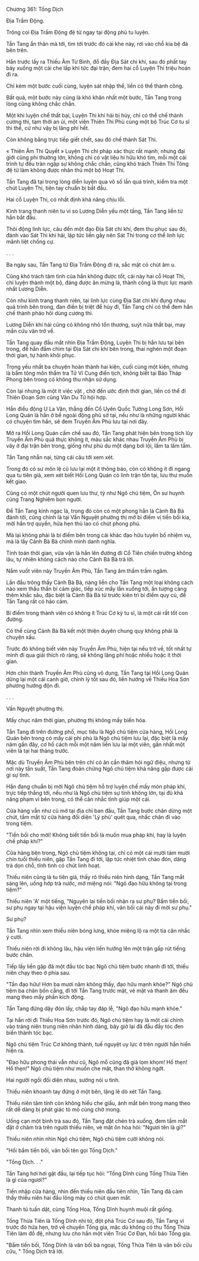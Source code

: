 




Chương 361: Tống Dịch


Địa Trầm Động.

Trông coi Địa Trầm Động đệ tử ngay tại động phủ tu luyện.

Tần Tang ẩn thân mà tới, tìm tới trước đó cái khe này, rơi vào chỗ kia bệ đá bên trên.

Hắn trước lấy ra Thiếu Âm Từ Bình, đổ đầy Địa Sát chi khí, sau đó phất tay bày xuống một cái che lấp khí tức đại trận, đem hai cỗ Luyện Thi triệu hoán đi ra.

Chỉ kém một bước cuối cùng, luyện sát nhập thể, liền có thể thành công.

Bất quá, một bước này cũng là khó khăn nhất một bước, Tần Tang trong lòng cũng không chắc chắn.

Một khi luyện chế thất bại, Luyện Thi khí hải bị hủy, chỉ có thể chế thành cương thi, tạm thời an ủi, một viên Thiên Thi Phù cùng một bộ Trúc Cơ tu sĩ thi thể, cứ như vậy bị lãng phí hết.

Còn không bằng trực tiếp giết chết, sau đó chế thành Sát Thi.

« Thiên Âm Thi Quyết » Luyện Thi chi pháp xác thực rất mạnh, nhưng đại giới cũng phi thường lớn, không chỉ có vật liệu hi hữu khó tìm, mỗi một cái trình tự đều tràn ngập sự không chắc chắn, cũng khó trách Thiên Thi Tông đệ tử làm không được nhân thủ một bộ Hoạt Thi.

Tần Tang đã tại trong lòng diễn luyện qua vô số lần quá trình, kiểm tra một chút Luyện Thi, tiện tay chuẩn bị bắt đầu.

Hai cỗ Luyện Thi, có nhất định khả năng chịu lỗi.

Kình trang thanh niên tu vi so Lương Diễn yếu một tầng, Tần Tang liền từ hắn bắt đầu.

Thôi động linh lực, câu đến một đạo Địa Sát chi khí, đem thu phục sau đó, đánh vào Sát Thi khí hải, lập tức liền gây nên Sát Thi trong cơ thể linh lực mãnh liệt chống cự.

. . .

Ba ngày sau, Tần Tang từ Địa Trầm Động đi ra, sắc mặt có chút âm u.

Cũng khó trách tâm tình của hắn không được tốt, cái này hai cỗ Hoạt Thi, chỉ luyện thành một bộ, đáng được ăn mừng là, thành công là thực lực mạnh nhất Lương Diễn.

Còn như kình trang thanh niên, tại linh lực cùng Địa Sát chi khí đụng nhau quá trình bên trong, đan điền bị triệt để hủy đi, Tần Tang chỉ có thể đem hắn chế thành pháo hôi dùng cương thi.

Lương Diễn khí hải cũng có không nhỏ tổn thương, suýt nữa thất bại, may mắn cứu vãn trở về.

Tần Tang quay đầu mắt nhìn Địa Trầm Động, Luyện Thi bị hắn lưu tại bên trong, để hắn đắm chìm tại Địa Sát chi khí bên trong, thai nghén một đoạn thời gian, tự hành khôi phục.

Trọng yếu nhất ba chuyện hoàn thành hai kiện, cuối cùng một kiện, nhưng là bẩm tông môn thẩm tra Tử Vi Cung điển tịch, không biết tại Bảo Tháp Phong bên trong có không thu nhận sử dụng.

Còn lại nhưng là một ít việc vặt , chờ đến ước định thời gian, liền có thể đi Thiên Đoạn Sơn cùng Vân Du Tử hội hợp.

Hắn điều động U La Vân, thẳng đến Cổ Uyên Quốc Tường Long Sơn, Hồi Long Quán là hắn ở bề ngoài động phủ sở tại, nếu như là những người khác có chuyện tìm hắn, sẽ đem Truyền Âm Phù lưu tại nơi đây.

Mở ra Hồi Long Quán cấm chế sau đó, Tần Tang phát hiện bên trong tích lũy Truyền Âm Phù quả thực không ít, màu sắc khác nhau Truyền Âm Phù bị vây ở đại trận bên trong, giống như phù du một dạng bơi lội, lấm ta lấm tấm.

Tần Tang nhẫn nại, từng cái câu tới xem xét.

Trong đó có sư môn lệ cũ lưu lại một ít thông báo, còn có không ít đi ngang qua tu tiên giả, xem xét biết Hồi Long Quán có linh trận tồn tại, lưu thư muốn kết giao.

Cũng có một chút người quen lưu thư, tỷ như Ngô chủ tiệm, Ôn sư huynh cùng Trang Nghiêm bọn người.

Để Tần Tang kinh ngạc là, trong đó còn có một phong hẳn là Cảnh Bà Bà đánh tới, cũng chính là tại Vấn Nguyệt phường thị mở bí điếm vị tiền bối kia, mời hắn trợ quyền, hứa hẹn thù lao có chút phong phú.

Mà lại không phải là bí điếm bên trong cái khác đạo hữu tuyên bố nhiệm vụ, mà là lấy Cảnh Bà Bà chính mình danh nghĩa.

Tính toán thời gian, vừa vặn là hắn lên đường đi Cổ Tiên chiến trường không lâu, tự nhiên không cách nào cho Cảnh Bà Bà trả lời.

Nắm vuốt viên này Truyền Âm Phù, Tần Tang âm thầm trầm ngâm.

Lần đầu trông thấy Cảnh Bà Bà, nàng liền cho Tần Tang một loại không cách nào xem thấu thần bí cảm giác, tiếp xúc mấy lần xuống tới, ấn tượng càng thêm khắc sâu, đặc biệt là Cảnh Bà Bà từ trước kiên trì bí điếm quy củ, để Tần Tang rất có hảo cảm.

Bí điếm trong thành viên có không ít Trúc Cơ kỳ tu sĩ, là một cái rất tốt con đường.

Có thể cùng Cảnh Bà Bà kết một thiện duyên chung quy không phải là chuyện xấu.

Trước đó không biết viên này Truyền Âm Phù, hiện tại nếu trở về, tốt nhất tự mình đi qua giải thích rõ ràng, sẽ không lãng phí hoặc nhiều hoặc ít thời gian.

Hơn chín thành Truyền Âm Phù cũng vô dụng, Tần Tang tại Hồi Long Quán dừng lại một cái canh giờ, chỉnh lý tốt sau đó, liền hướng về Thiếu Hoa Sơn phương hướng độn đi.

. . .

Vấn Nguyệt phường thị.

Mấy chục năm thời gian, phường thị không mấy biến hóa.

Tần Tang đi trên đường phố, mục tiêu là Ngô chủ tiệm cửa hàng, Hồi Long Quán bên trong có mấy cái phi phù là Ngô chủ tiệm lưu lại, đặc biệt là mấy năm gần đây, cơ hồ cách mỗi một năm liền lưu lại một viên, gần nhất một viên là tại hai tháng trước.

Mặc dù Truyền Âm Phù bên trên chỉ có ân cần thăm hỏi ngữ điệu, nhưng từ nơi này tần suất, Tần Tang đoán chừng Ngô chủ tiệm khả năng gặp được cái gì sự tình.

Hắn đang chuẩn bị mời Ngô chủ tiệm hỗ trợ luyện chế mấy món pháp khí, trực tiếp thẳng tới, nếu như là Ngô chủ tiệm sự tình không lớn, tại đủ khả năng phạm vi bên trong, có thể cân nhắc tình giúp một cái.

Cửa hàng vẫn như cũ mở tại địa chỉ ban đầu, Tần Tang bước chân dừng một chút, tầm mắt từ cửa hàng đối diện 'Lý phủ' quét qua, nhấc chân đi vào trong tiệm.

"Tiền bối cho mời! Không biết tiền bối là muốn mua pháp khí, hay là luyện chế pháp khí?"

Cửa hàng bên trong, Ngô chủ tiệm không tại, chỉ có một cái mười tám mười chín tuổi thiếu niên, gặp Tần Tang đi tới, lập tức nhiệt tình chào đón, dâng trà dọn chỗ, tính tình có chút linh hoạt.

Thiếu niên cũng là tu tiên giả, thấy rõ thiếu niên hình dạng, Tần Tang mắt sáng lên, uống hớp trà nước, mở miệng nói: "Ngô đạo hữu không tại trong tiệm?"

Thiếu niên 'A' một tiếng, "Nguyên lai tiền bối nhận ra sư phụ? Bẩm tiền bối, sư phụ ngay tại hậu viện luyện chế pháp khí, vãn bối cái này đi mời sư phụ."

Sư phụ?

Tần Tang nhìn xem thiếu niên bóng lưng, khóe miệng lộ ra một tia cân nhắc ý cười.

Thiếu niên rời đi không lâu, hậu viện liền hướng lên một trận gấp rút tiếng bước chân.

Tiếp lấy liền gặp đã một đầu tóc bạc Ngô chủ tiệm bước nhanh đi tới, thiếu niên chạy theo ở phía sau.

"Tần đạo hữu! Hơn ba mươi năm không thấy, đạo hữu mạnh khỏe?" Ngô chủ tiệm ba chân bốn cẳng, đi tới Tần Tang trước mặt, vẻ mặt và thanh âm đều mang theo mấy phần kích động.

Tần Tang đứng dậy đón lấy, chắp tay đáp lễ, "Ngô đạo hữu mạnh khỏe."

Tại hắn rời đi Thiếu Hoa Sơn trước đó, Ngô chủ tiệm hay là một cái chính vào tráng niên trung niên nhân hình dáng, bây giờ lại đã đầu đầy tóc đen biến thành tóc bạc.

Ngô chủ tiệm Trúc Cơ không thành, tuế nguyệt uy lực ở trên người hắn hiển hiện ra.

"Đạo hữu phong thái vẫn như cũ, Ngô mỗ cũng đã già lọm khọm! Hổ thẹn! Hổ thẹn!" Ngô chủ tiệm như muốn che mặt, than thở không ngớt.

Hai người ngồi đối diện nhau, sướng nói u tình.

Thiếu niên khoanh tay đứng ở một bên, lặng lẽ dò xét Tần Tang.

Thiếu niên tâm tính còn không hiểu che giấu, ánh mắt bên trong mang theo rất dễ dàng bị phát giác tò mò cùng chờ mong.

Uống cạn một bình trà sau đó, Tần Tang đặt chén trà xuống, đem tầm mắt đặt ở châm trà trên người thiếu niên, vẻ mặt ôn hòa hỏi: "Ngươi tên là gì?"

Thiếu niên nhìn nhìn Ngô chủ tiệm, Ngô chủ tiệm cười không nói.

"Hồi bẩm tiền bối, vãn bối tên gọi Tống Dịch."

"Tống Dịch. . ."

Tần Tang hơi hơi gật đầu, lại tiếp tục hỏi: "Tống Dĩnh cùng Tống Thừa Tiên là gì của ngươi?"

Tiến nhập cửa hàng, nhìn đến thiếu niên đầu tiên nhìn, Tần Tang đã cảm thấy thiếu niên hai đầu lông mày có chút quen mắt.

Thanh tú tuấn dật, cùng Tống Hoa, Tống Dĩnh huynh muội rất giống.

Tống Thừa Tiên là Tống Dĩnh nhi tử, đột phá Trúc Cơ sau đó, Tần Tang vì trước đó hứa hẹn, trở về chuyến Tống gia, mặc dù không có thu Tống Thừa Tiên làm đồ đệ, nhưng lưu cho hắn một viên Trúc Cơ Đan, hồi báo Tống gia.

"Bẩm tiền bối, Tống Dĩnh là vãn bối bà ngoại, Tống Thừa Tiên là vãn bối cữu cữu, " Tống Dịch trả lời.




